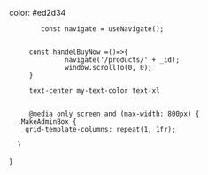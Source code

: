 color: #ed2d34

            const navigate = useNavigate();
        

         const handelBuyNow =()=>{
                  navigate('/products/' + _id);
                  window.scrollTo(0, 0);
         }
         
         text-center my-text-color text-xl


         @media only screen and (max-width: 800px) {
      .MakeAdminBox {
        grid-template-columns: repeat(1, 1fr);
  
      }
}